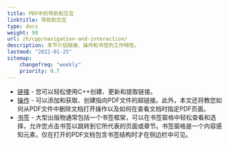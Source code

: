 ```yaml
---
title: PDF中的导航和交互 
linktitle: 导航和交互
type: docs
weight: 90
url: zh/cpp/navigation-and-interaction/
description: 本节介绍链接、操作和书签的工作特性。
lastmod: "2022-01-25"
sitemap:
    changefreq: "weekly"
    priority: 0.7
---
```


- [链接](/pdf/cpp/links/) - 您可以轻松使用C++创建、更新和提取链接。
- [操作](/pdf/cpp/actions/) - 可以添加和获取、创建指向PDF文件的超链接。此外，本文还将教您如何从PDF文件中删除文档打开操作以及如何在查看文档时指定PDF页面。
- [书签](/pdf/cpp/bookmarks/) - 大型出版物通常包括一个书签框架，可以在书签窗格中轻松查看和选择，允许您点击书签以跳转到它所代表的页面或章节。书签窗格是一个内容感知元素，仅在打开的PDF文档包含书签结构时才在侧边栏中可见。